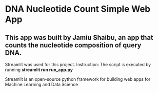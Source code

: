 # DNA Nucleotide Count Simple Web App

## This app was built by Jamiu Shaibu, an app that counts the nucleotide composition of query DNA.

Streamlit was used for this project.
Instruction:
The script is executed by running **streamlit run run_app.py**

Streamlit is an open-source python framework for building web apps for Machine Learning and Data Science

